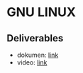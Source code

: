 # GNU LINUX 

## Deliverables 
- dokumen: [link](./GNU-Linux.pdf)
- video: [link](https://youtu.be/MECJ13UP6mk)
